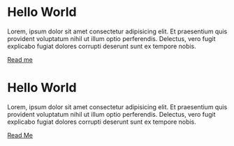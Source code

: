 <body>
  <h1>Hello World</h1>
  <p> Lorem, ipsum dolor sit amet consectetur adipisicing elit. Et praesentium quis provident voluptatum nihil ut illum optio perferendis. Delectus, vero fugit explicabo fugiat dolores corrupti deserunt sunt ex tempore nobis.</p>
</body>
<a href="/README.md">Read me</a>



# Hello World

Lorem, ipsum dolor sit amet consectetur adipisicing elit. Et praesentium quis provident voluptatum nihil ut illum optio perferendis. Delectus, vero fugit explicabo fugiat dolores corrupti deserunt sunt ex tempore nobis.

[Read Me](README.md)
